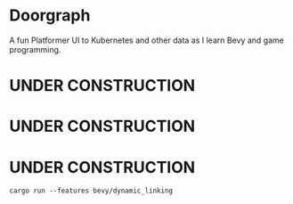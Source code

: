 Doorgraph
==========

A fun Platformer UI to Kubernetes and other data as I learn Bevy and game programming.

# UNDER CONSTRUCTION
# UNDER CONSTRUCTION
# UNDER CONSTRUCTION

```
cargo run --features bevy/dynamic_linking
```

